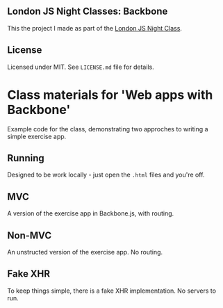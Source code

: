 ## London JS Night Classes: Backbone

This the project I made as part of the [London JS Night Class](http://eventhandler.co.uk/events/ldnjsnightclass-backbone2).

## License
Licensed under MIT. See `LICENSE.md` file for details.

# Class materials for 'Web apps with Backbone'

Example code for the class, demonstrating two approches to writing a simple exercise app.

## Running

Designed to be work locally - just open the `.html` files and you're off.

## MVC

A version of the exercise app in Backbone.js, with routing.

## Non-MVC

An unstructed version of the exercise app. No routing.

## Fake XHR

To keep things simple, there is a fake XHR implementation. No servers to run.
